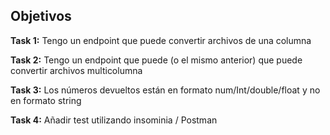 
## Objetivos

**Task 1:**
Tengo un endpoint que puede convertir archivos de una columna

**Task 2:**
Tengo un endpoint que puede (o el mismo anterior) que puede convertir archivos multicolumna

**Task 3:**
Los números devueltos están en formato num/Int/double/float y no en formato string

**Task 4:**
Añadir test utilizando insominia / Postman 